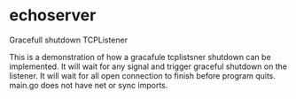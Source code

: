 # echoserver
Gracefull shutdown TCPListener

This is a demonstration of how a gracafule tcplistsner shutdown can be implemented. It will wait for any signal and trigger graceful shutdown
on the listener. It will wait for all open connection to finish before program quits. main.go does not have  net or sync imports.
